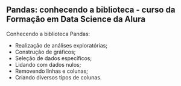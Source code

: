 ## Pandas: conhecendo a biblioteca - curso da Formação em Data Science da Alura

Conhecendo a biblioteca Pandas: 
- Realização de análises exploratórias;
- Construção de gráficos;
- Seleção de dados específicos;
- Lidando com dados nulos;
- Removendo linhas e colunas;
- Criando diversos tipos de colunas.
